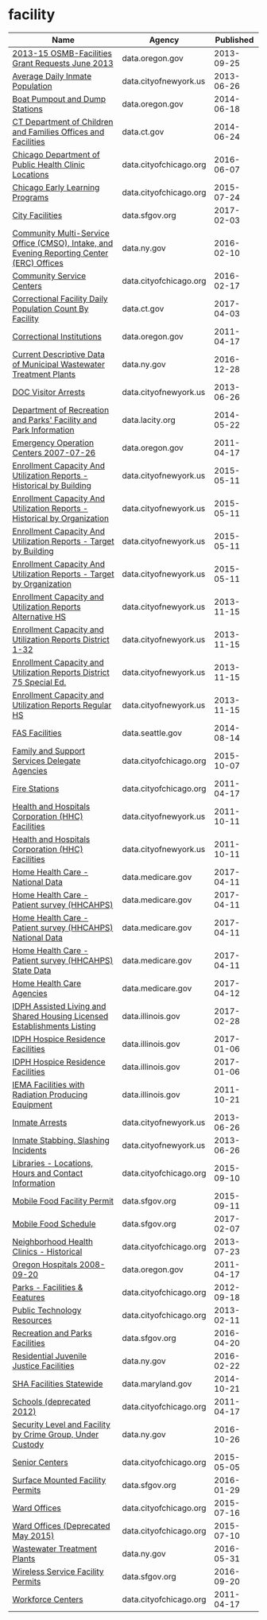 # facility

Name | Agency | Published
---- | ---- | ---------
[2013-15 OSMB-Facilities Grant Requests June 2013](../socrata/mf2v-j8rp.md) | data.oregon.gov | 2013-09-25
[Average Daily Inmate Population](../socrata/26ze-s5bx.md) | data.cityofnewyork.us | 2013-06-26
[Boat Pumpout and Dump Stations](../socrata/r37a-62u5.md) | data.oregon.gov | 2014-06-18
[CT Department of Children and Families Offices and Facilities](../socrata/nhvj-awym.md) | data.ct.gov | 2014-06-24
[Chicago Department of Public Health Clinic Locations](../socrata/kcki-hnch.md) | data.cityofchicago.org | 2016-06-07
[Chicago Early Learning Programs](../socrata/ck29-hb9r.md) | data.cityofchicago.org | 2015-07-24
[City Facilities](../socrata/nc68-ngbr.md) | data.sfgov.org | 2017-02-03
[Community Multi-Service Office (CMSO), Intake, and Evening Reporting Center (ERC) Offices](../socrata/2vv4-9c5e.md) | data.ny.gov | 2016-02-10
[Community Service Centers](../socrata/bspy-6mw8.md) | data.cityofchicago.org | 2016-02-17
[Correctional Facility Daily Population Count By Facility](../socrata/n8x6-s299.md) | data.ct.gov | 2017-04-03
[Correctional Institutions](../socrata/fqhs-84r4.md) | data.oregon.gov | 2011-04-17
[Current Descriptive Data of Municipal Wastewater Treatment Plants](../socrata/g5a2-qa6a.md) | data.ny.gov | 2016-12-28
[DOC Visitor Arrests](../socrata/hm7r-w4y9.md) | data.cityofnewyork.us | 2013-06-26
[Department of Recreation and Parks' Facility and Park Information](../socrata/ax8j-dhzm.md) | data.lacity.org | 2014-05-22
[Emergency Operation Centers 2007-07-26](../socrata/pjn6-jprb.md) | data.oregon.gov | 2011-04-17
[Enrollment Capacity And Utilization Reports - Historical by Building](../socrata/hq56-zhrp.md) | data.cityofnewyork.us | 2015-05-11
[Enrollment Capacity And Utilization Reports - Historical by Organization](../socrata/q9xk-w9iv.md) | data.cityofnewyork.us | 2015-05-11
[Enrollment Capacity And Utilization Reports - Target by Building](../socrata/gkd7-3vk7.md) | data.cityofnewyork.us | 2015-05-11
[Enrollment Capacity And Utilization Reports - Target by Organization](../socrata/8b9a-pywy.md) | data.cityofnewyork.us | 2015-05-11
[Enrollment Capacity and Utilization Reports Alternative HS](../socrata/rqx9-kktd.md) | data.cityofnewyork.us | 2013-11-15
[Enrollment Capacity and Utilization Reports District 1-32](../socrata/my4g-bvvs.md) | data.cityofnewyork.us | 2013-11-15
[Enrollment Capacity and Utilization Reports District 75 Special Ed.](../socrata/3cn8-i54i.md) | data.cityofnewyork.us | 2013-11-15
[Enrollment Capacity and Utilization Reports Regular HS](../socrata/3mim-bd27.md) | data.cityofnewyork.us | 2013-11-15
[FAS Facilities](../socrata/awiz-hn89.md) | data.seattle.gov | 2014-08-14
[Family and Support Services Delegate Agencies](../socrata/jmw7-ijg5.md) | data.cityofchicago.org | 2015-10-07
[Fire Stations](../socrata/28km-gtjn.md) | data.cityofchicago.org | 2011-04-17
[Health and Hospitals Corporation (HHC) Facilities](../socrata/f7b6-v6v3.md) | data.cityofnewyork.us | 2011-10-11
[Health and Hospitals Corporation (HHC) Facilities](../socrata/f7b6-v6v3.md) | data.cityofnewyork.us | 2011-10-11
[Home Health Care - National Data](../socrata/97z8-de96.md) | data.medicare.gov | 2017-04-11
[Home Health Care - Patient survey (HHCAHPS)](../socrata/ccn4-8vby.md) | data.medicare.gov | 2017-04-11
[Home Health Care - Patient survey (HHCAHPS) National Data](../socrata/vxub-6swi.md) | data.medicare.gov | 2017-04-11
[Home Health Care - Patient survey (HHCAHPS) State Data](../socrata/m5jg-jg7i.md) | data.medicare.gov | 2017-04-11
[Home Health Care Agencies](../socrata/6jpm-sxkc.md) | data.medicare.gov | 2017-04-12
[IDPH Assisted Living and Shared Housing Licensed Establishments Listing](../socrata/992y-d4p5.md) | data.illinois.gov | 2017-02-28
[IDPH Hospice Residence Facilities](../socrata/hbcs-x3a5.md) | data.illinois.gov | 2017-01-06
[IDPH Hospice Residence Facilities](../socrata/hbcs-x3a5.md) | data.illinois.gov | 2017-01-06
[IEMA Facilities with Radiation Producing Equipment](../socrata/9yz4-fpzk.md) | data.illinois.gov | 2011-10-21
[Inmate Arrests](../socrata/d4uz-6jaw.md) | data.cityofnewyork.us | 2013-06-26
[Inmate Stabbing. Slashing Incidents](../socrata/hve5-8z68.md) | data.cityofnewyork.us | 2013-06-26
[Libraries - Locations, Hours and Contact Information](../socrata/x8fc-8rcq.md) | data.cityofchicago.org | 2015-09-10
[Mobile Food Facility Permit](../socrata/rqzj-sfat.md) | data.sfgov.org | 2015-09-11
[Mobile Food Schedule](../socrata/jjew-r69b.md) | data.sfgov.org | 2017-02-07
[Neighborhood Health Clinics - Historical](../socrata/mw69-m6xi.md) | data.cityofchicago.org | 2013-07-23
[Oregon Hospitals 2008-09-20](../socrata/s2vy-pvyp.md) | data.oregon.gov | 2011-04-17
[Parks - Facilities & Features](../socrata/y7qa-tvqx.md) | data.cityofchicago.org | 2012-09-18
[Public Technology Resources](../socrata/nen3-vcxj.md) | data.cityofchicago.org | 2013-02-11
[Recreation and Parks Facilities](../socrata/xvq2-rjrk.md) | data.sfgov.org | 2016-04-20
[Residential Juvenile Justice Facilities](../socrata/jn2j-7x6a.md) | data.ny.gov | 2016-02-22
[SHA Facilities Statewide](../socrata/p76f-zpri.md) | data.maryland.gov | 2014-10-21
[Schools (deprecated 2012)](../socrata/kqmn-byj8.md) | data.cityofchicago.org | 2011-04-17
[Security Level and Facility by Crime Group, Under Custody](../socrata/7whc-b5e4.md) | data.ny.gov | 2016-10-26
[Senior Centers](../socrata/qhfc-4cw2.md) | data.cityofchicago.org | 2015-05-05
[Surface Mounted Facility Permits](../socrata/xu5w-5kgd.md) | data.sfgov.org | 2016-01-29
[Ward Offices](../socrata/htai-wnw4.md) | data.cityofchicago.org | 2015-07-16
[Ward Offices (Deprecated May 2015)](../socrata/6mw6-krd4.md) | data.cityofchicago.org | 2015-07-10
[Wastewater Treatment Plants](../socrata/2v6p-juki.md) | data.ny.gov | 2016-05-31
[Wireless Service Facility Permits](../socrata/xtj2-daw9.md) | data.sfgov.org | 2016-09-20
[Workforce Centers](../socrata/cs4s-nsna.md) | data.cityofchicago.org | 2011-04-17


